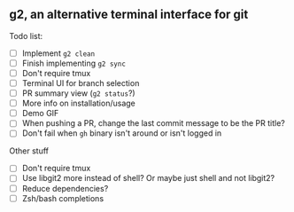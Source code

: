 ## g2, an alternative terminal interface for git

Todo list:

 - [ ] Implement `g2 clean`
 - [ ] Finish implementing `g2 sync`
 - [ ] Don't require tmux
 - [ ] Terminal UI for branch selection
 - [ ] PR summary view (`g2 status`?)
 - [ ] More info on installation/usage
 - [ ] Demo GIF
 - [ ] When pushing a PR, change the last commit message to be the PR title?
 - [ ] Don't fail when `gh` binary isn't around or isn't logged in

Other stuff
 - [ ] Don't require tmux
 - [ ] Use libgit2 more instead of shell? Or maybe just shell and not libgit2?
 - [ ] Reduce dependencies?
 - [ ] Zsh/bash completions
